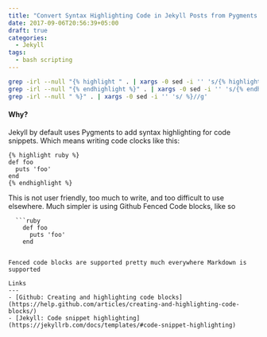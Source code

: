 ```yaml
---
title: "Convert Syntax Highlighting Code in Jekyll Posts from Pygments to Github Fenced Blocks"
date: 2017-09-06T20:56:39+05:00
draft: true
categories: 
  - Jekyll
tags:
  - bash scripting
---
```


```bash
grep -irl --null "{% highlight " . | xargs -0 sed -i '' 's/{% highlight /```/g'
grep -irl --null "{% endhighlight %}" . | xargs -0 sed -i '' 's/{% endhighlight %}/```/g'
grep -irl --null " %}" . | xargs -0 sed -i '' 's/ %}//g'
```


#### Why?

Jekyll by default uses Pygments to add syntax highlighting for code snippets. Which means writing code clocks like this:

```
{% highlight ruby %}
def foo
  puts 'foo'
end
{% endhighlight %}
```

This is not user friendly, too much to write, and too difficult to use elsewhere. Much simpler is using Github Fenced Code blocks, like so

```
  ```ruby
    def foo
      puts 'foo'
    end
  ```
```

Fenced code blocks are supported pretty much everywhere Markdown is supported

Links
---
- [Github: Creating and highlighting code blocks](https://help.github.com/articles/creating-and-highlighting-code-blocks/)
- [Jekyll: Code snippet highlighting](https://jekyllrb.com/docs/templates/#code-snippet-highlighting)
